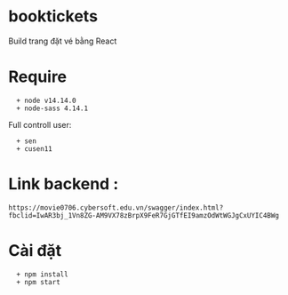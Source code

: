 # booktickets
Build trang đặt vé bằng React

# Require
```
  + node v14.14.0
  + node-sass 4.14.1
```
Full controll user:
```
  + sen
  + cusen11
```

# Link backend :
``` https://movie0706.cybersoft.edu.vn/swagger/index.html?fbclid=IwAR3bj_1Vn8ZG-AM9VX78zBrpX9FeR7GjGTfEI9amzOdWtWGJgCxUYIC4BWg ```
# Cài đặt

``` 
  + npm install
  + npm start
 ```
